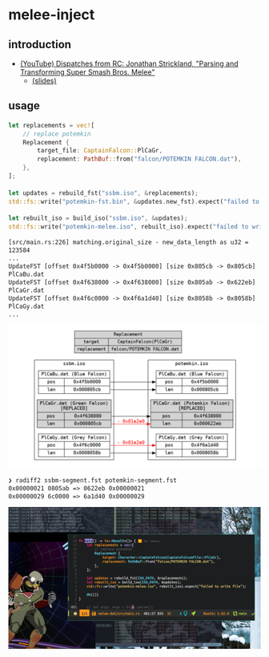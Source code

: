 # melee-inject

## introduction

* [(YouTube) Dispatches from RC: Jonathan Strickland, "Parsing and Transforming Super Smash Bros. Melee"]( https://www.youtube.com/watch?v=KejJrmT590g)
  * [(slides)](https://docs.google.com/presentation/d/1sEnkbk3dOctiymV7YUATbzXb3zh2dj_D302XuHYNHi8/edit?usp=sharing)

## usage

``` rust
let replacements = vec![
    // replace potemkin
    Replacement {
        target_file: CaptainFalcon::PlCaGr,
        replacement: PathBuf::from("falcon/POTEMKIN FALCON.dat"),
    },
];

let updates = rebuild_fst("ssbm.iso", &replacements);
std::fs::write("potemkin-fst.bin", &updates.new_fst).expect("failed to write file");

let rebuilt_iso = build_iso("ssbm.iso", &updates);
std::fs::write("potemkin-melee.iso", rebuilt_iso).expect("failed to write file");
```

```
[src/main.rs:226] matching.original_size - new_data_length as u32 = 123584
...
UpdateFST [offset 0x4f5b0000 -> 0x4f5b0000] [size 0x805cb -> 0x805cb] PlCaBu.dat
UpdateFST [offset 0x4f638000 -> 0x4f638000] [size 0x805ab -> 0x622eb] PlCaGr.dat
UpdateFST [offset 0x4f6c0000 -> 0x4f6a1d40] [size 0x8058b -> 0x8058b] PlCaGy.dat
...
```

![replacement plan](/assets/potemkin-replacement.png)

```
❯ radiff2 ssbm-segment.fst potemkin-segment.fst
0x00000021 0805ab => 0622eb 0x00000021
0x00000029 6c0000 => 6a1d40 0x00000029
```

![successful run](/assets/success.png)
